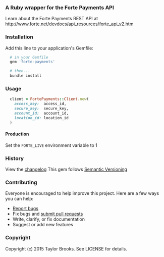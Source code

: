 ### A Ruby wrapper for the Forte Payments API

Learn about the Forte Payments REST API at http://www.forte.net/devdocs/api_resources/forte_api_v2.htm

### Installation
Add this line to your application's Gemfile:
````ruby
  # in your Gemfile
  gem 'forte-payments'

  # then...
  bundle install
````

### Usage
````ruby
  client = FortePayments::Client.new(
    access_key:  access_id,
    secure_key:  secure_key,
    account_id:  account_id,
    location_id: location_id
  )
````
#### Production
Set the `FORTE_LIVE` environment variable to 1

### History

View the [changelog](https://github.com/rvshare/forte-payments-ruby/blob/master/CHANGELOG.md)
This gem follows [Semantic Versioning](http://semver.org/)

### Contributing

Everyone is encouraged to help improve this project. Here are a few ways you can help:

- [Report bugs](https://github.com/rvshare/forte-payments-ruby/issues)
- Fix bugs and [submit pull requests](https://github.com/rvshare/forte-payments-ruby/pulls)
- Write, clarify, or fix documentation
- Suggest or add new features

### Copyright
Copyright (c) 2015 Taylor Brooks. See LICENSE for details.
